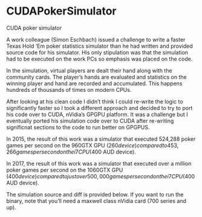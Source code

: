 # CUDAPokerSimulator
CUDA poker simulator

A work colleague (Simon Eschbach) issued a challenge to write a faster Texas Hold ‘Em poker statistics simulator than he had written and provided source code for his simulator. His only stipulation was that the simulation had to be executed on the work PCs so emphasis was placed on the code.

In the simulation, virtual players are dealt their hand along with the community cards. The player’s hands are evaluated and statistics on the winning player and hand are recorded and accumulated. This happens hundreds of thousands of times on modern CPUs.

After looking at his clean code I didn’t think I could re-write the logic to significantly faster so I took a different approach and decided to try to port his code over to CUDA, nVidia’s GPGPU platform. It was a challenge but I eventually ported his simulation code over to CUDA after re-writing significnat sections to the code to run better on GPGPUS.

In 2015, the result of this work was a simulator that executed 524,288 poker games per second on the 960GTX GPU ($260 device) compared to 453,266 games per second on the i7 CPU ($400 AUD device).

In 2017, the result of this work was a simulator that executed over a million poker games per second on the 1060GTX GPU ($400 device) compared to just over 500,000 games per second on the i7 CPU ($400 AUD device).

The simulation source and diff is provided below. If you want to run the binary, note that you’ll need a maxwell class nVidia card (700 series and up).
